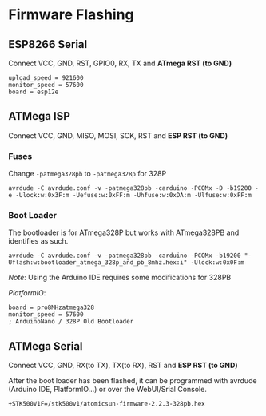 # Firmware Flashing

## ESP8266 Serial

Connect VCC, GND, RST, GPIO0, RX, TX and **ATmega RST (to GND)**

```
upload_speed = 921600
monitor_speed = 57600
board = esp12e
```

## ATMega ISP

Connect VCC, GND, MISO, MOSI, SCK, RST and **ESP RST (to GND)**

### Fuses

Change `-patmega328pb` to `-patmega328p` for 328P

`avrdude -C avrdude.conf -v -patmega328pb -carduino -PCOMx -D -b19200 -e -Ulock:w:0x3F:m -Uefuse:w:0xFF:m -Uhfuse:w:0xDA:m -Ulfuse:w:0xFF:m`

### Boot Loader

The bootloader is for ATmega328P but works with ATmega328PB and identifies as such.

`avrdude -C avrdude.conf -v -patmega328pb -carduino -PCOMx -b19200 "-Uflash:w:bootloader_atmega_328p_and_pb_8mhz.hex:i" -Ulock:w:0x0F:m`

_Note_: Using the Arduino IDE requires some modifications for 328PB

_PlatformIO_:

```
board = pro8MHzatmega328
monitor_speed = 57600
; ArduinoNano / 328P Old Bootloader
```

## ATMega Serial

Connect VCC, GND, RX(to TX), TX(to RX), RST and **ESP RST (to GND)**

After the boot loader has been flashed, it can be programmed with avrdude (Arduino IDE, PlatformIO...) or over the WebUI/Srial Console.

``+STK500V1F=/stk500v1/atomicsun-firmware-2.2.3-328pb.hex``


